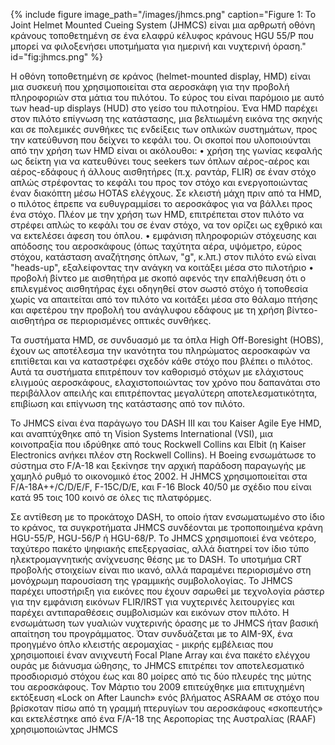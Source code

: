 {% include figure image_path="/images/jhmcs.png" caption="Figure 1: Το Joint Helmet Mounted Cueing System (JHMCS) είναι μια αρθρωτή οθόνη κράνους τοποθετημένη σε ένα ελαφρύ κέλυφος κράνους HGU 55/P που μπορεί να φιλοξενήσει υποτμήματα για ημερινή και νυχτερινή όραση." id="fig:jhmcs.png" %}


Η οθόνη τοποθετημένη σε κράνος (helmet-mounted display, HMD) είναι μια συσκευή που χρησιμοποιείται στα αεροσκάφη για την προβολή πληροφοριών στα μάτια του πιλότου. Το εύρος του είναι παρόμοιο με αυτό των head-up displays (HUD) στο γείσο του πιλοτηρίου. Ένα HMD παρέχει στον πιλότο επίγνωση της κατάστασης, μια βελτιωμένη εικόνα της σκηνής και σε πολεμικές συνθήκες τις ενδείξεις των οπλικών συστημάτων, προς την κατεύθυνση που δείχνει το κεφάλι του. 
Οι σκοποί που υλοποιούνται από την χρήση των HMD είναι οι ακόλουθοι:
•	χρήση της γωνίας κεφαλής ως δείκτη για να κατευθύνει τους seekers των όπλων αέρος-αέρος και αέρος-εδάφους ή άλλους αισθητήρες (π.χ. ραντάρ, FLIR) σε έναν στόχο απλώς στρέφοντας το κεφάλι του προς τον στόχο και ενεργοποιώντας έναν διακόπτη μέσω HOTAS ελέγχους. Σε κλειστή μάχη πριν από τα HMD, ο πιλότος έπρεπε να ευθυγραμμίσει το αεροσκάφος για να βάλλει προς ένα στόχο. Πλέον με την χρήση των HMD, επιτρέπεται στον πιλότο να στρέφει απλώς το κεφάλι του σε έναν στόχο, να τον ορίζει ως εχθρικό και να εκτελέσει άφεση του όπλου. 
•	εμφάνιση πληροφοριών στόχευσης και απόδοσης του αεροσκάφους (όπως ταχύτητα αέρα, υψόμετρο, εύρος στόχου, κατάσταση αναζήτησης όπλων, "g", κ.λπ.) στον πιλότο ενώ είναι "heads-up", εξαλείφοντας την ανάγκη να κοιτάξει μέσα στο πιλοτήριο
•	προβολή βίντεο με αισθητήρα με σκοπό αφενός την επαλήθευση ότι ο επιλεγμένος αισθητήρας έχει οδηγηθεί στον σωστό στόχο ή τοποθεσία χωρίς να απαιτείται από τον πιλότο να κοιτάξει μέσα στο θάλαμο πτήσης και αφετέρου την προβολή του ανάγλυφου εδάφους με τη χρήση βίντεο-αισθητήρα σε περιορισμένες οπτικές συνθήκες.

Τα συστήματα HMD, σε συνδυασμό με τα όπλα High Off-Boresight (HOBS), έχουν ως αποτέλεσμα την ικανότητα του πληρώματος αεροσκαφών να επιτίθεται και να καταστρέφει σχεδόν κάθε στόχο που βλέπει ο πιλότος. Αυτά τα συστήματα επιτρέπουν τον καθορισμό στόχων με ελάχιστους ελιγμούς αεροσκάφους, ελαχιστοποιώντας τον χρόνο που δαπανάται στο περιβάλλον απειλής και επιτρέποντας μεγαλύτερη αποτελεσματικότητα, επιβίωση και επίγνωση της κατάστασης από τον πιλότο.

Το JHMCS είναι ένα παράγωγο του DASH III και του Kaiser Agile Eye HMD, και αναπτύχθηκε από τη Vision Systems International (VSI), μια κοινοπραξία που ιδρύθηκε από τους Rockwell Collins και Elbit (η Kaiser Electronics ανήκει πλέον στη Rockwell Collins). Η Boeing ενσωμάτωσε το σύστημα στο F/A-18 και ξεκίνησε την αρχική παράδοση παραγωγής με χαμηλό ρυθμό το οικονομικό έτος 2002. Η JHMCS χρησιμοποιείται στα F/A-18A++/C/D/E/F, F-15C/D/E, και F-16 Block 40/50 με σχέδιο που είναι κατά 95 τοις 100 κοινό σε όλες τις πλατφόρμες.

Σε αντίθεση με το προκάτοχο DASH, το οποίο ήταν ενσωματωμένο στο ίδιο το κράνος, τα συγκροτήματα JHMCS συνδέονται με τροποποιημένα κράνη HGU-55/P, HGU-56/P ή HGU-68/P. Το JHMCS χρησιμοποιεί ένα νεότερο, ταχύτερο πακέτο ψηφιακής επεξεργασίας, αλλά διατηρεί τον ίδιο τύπο ηλεκτρομαγνητικής ανίχνευσης θέσης με το DASH. Το υποτμήμα CRT προβολής στοιχείων είναι πιο ικανό, αλλά παραμένει περιορισμένο στη μονόχρωμη παρουσίαση της γραμμικής συμβολολογίας. Το JHMCS παρέχει υποστήριξη για εικόνες που έχουν σαρωθεί με τεχνολογία ράστερ για την εμφάνιση εικόνων FLIR/IRST για νυχτερινές λειτουργίες και παρέχει αντιπαραθέσεις συμβολισμών και εικόνων στον πιλότο. Η ενσωμάτωση των γυαλιών νυχτερινής όρασης με το JHMCS ήταν βασική απαίτηση του προγράμματος.
Όταν συνδυάζεται με το AIM-9X, ένα προηγμένο όπλο κλειστής αερομαχίας - μικρής εμβέλειας που χρησιμοποιεί έναν ανιχνευτή Focal Plane Array και ένα πακέτο ελέγχου ουράς με διάνυσμα ώθησης, το JHMCS επιτρέπει τον αποτελεσματικό προσδιορισμό στόχου έως και 80 μοίρες από τις δύο πλευρές της μύτης του αεροσκάφους. Τον Μάρτιο του 2009 επιτεύχθηκε μια επιτυχημένη εκτόξευση «Lock on After Launch» ενός βλήματος ASRAAM σε στόχο που βρίσκοταν πίσω από τη γραμμή πτερυγίων του αεροσκάφους «σκοπευτής» και εκτελέστηκε από ένα F/A-18 της Αεροπορίας της Αυστραλίας (RAAF) χρησιμοποιώντας JHMCS
